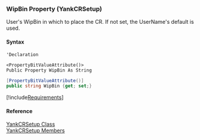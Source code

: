 ﻿### WipBin Property (YankCRSetup)

User's WipBin in which to place the CR. If not set, the UserName's default is used.

#### Syntax

```vbnet
'Declaration

<PropertyBitValueAttribute()>
Public Property WipBin As String
```

```csharp
[PropertyBitValueAttribute()]
public string WipBin {get; set;}
```

[!include[Requirements](../partials/requirements.md)]

#### Reference

[YankCRSetup Class](FChoice.Toolkits.Clarify~FChoice.Toolkits.Clarify.Quality.YankCRSetup.md)  
[YankCRSetup Members](FChoice.Toolkits.Clarify~FChoice.Toolkits.Clarify.Quality.YankCRSetup_members.md)